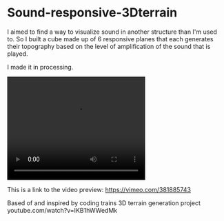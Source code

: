 # Sound-responsive-3Dterrain
I aimed to find a way to visualize sound in another structure than I'm used to. 
So I built a cube made up of 6 responsive planes that each generates their topography 
based on the level of amplification of the sound that is played. 

I made it in processing. 

<video width="320" height="240" controls>
  <source src="https://vimeo.com/381885743" type="video/mp4">
  Your browser does not support the video tag.
</video>

This is a link to the video preview: https://vimeo.com/381885743  

Based of and inspired by coding trains 3D terrain generation project youtube.com/watch?v=IKB1hWWedMk
